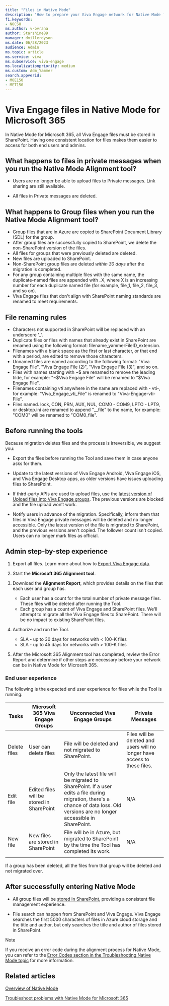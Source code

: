 ```yaml
---
title: "Files in Native Mode"
description: "How to prepare your Viva Engage network for Native Mode for Microsoft 365."
f1.keywords:
- NOCSH
ms.author: v-bvrana
author: Starshine89
manager: dmillerdyson
ms.date: 06/28/2023
audience: Admin
ms.topic: article
ms.service: viva
ms.subservice: viva-engage
ms.localizationpriority: medium
ms.custom: Adm_Yammer
search.appverid: 
- MOE150
- MET150
---
```


# Viva Engage files in Native Mode for Microsoft 365

In Native Mode for Microsoft 365, all Viva Engage files must be stored in SharePoint. Having one consistent location for files makes them easier to access for both end users and admins.

## What happens to files in private messages when you run the Native Mode Alignment tool?

- Users are no longer be able to upload files to Private messages. Link sharing are still available.

- All files in Private messages are deleted.

## What happens to Group files when you run the Native Mode Alignment tool?

- Group files that are in Azure are copied to SharePoint Document Library (SDL) for the group.
- After group files are successfully copied to SharePoint, we delete the non-SharePoint version of the files.
- All files for groups that were previously deleted are deleted.
- New files are uploaded to SharePoint.
- Non-SharePoint group files are deleted *within 30 days* after the migration is completed.
- For any group containing multiple files with the same name, the duplicate-named files are appended with _X, where X is an increasing number for each duplicate named file (for example, file_1, file_2, file_3, and so on).
- Viva Engage files that don't align with SharePoint naming standards are renamed to meet requirements.

## File renaming rules

- Characters not supported in SharePoint will be replaced with an underscore '_'.
- Duplicate files or files with names that already exist in SharePoint are renamed using the following format: filename_yammerFileID_extension.
- Filenames with a blank space as the first or last character, or that end with a period, are edited to remove those characters.
- Unnamed files are named according to the following format: "Viva Engage File", "Viva Engage File (2)", "Viva Engage File (3)", and so on.
- Files with names starting with \~$ are renamed to remove the leading tilde, for example: "~$Viva Engage File" will be renamed to "$Viva Engage File".
- Filenames containing _vti_ anywhere in the name are replaced with - vti-, for example: "Viva_Engage_vti_File" is renamed to "Viva-Engage-vti-File".
- Files named. lock, CON, PRN, AUX, NUL, COM0 - COM9, LPTO - LPT9, or desktop.ini are renamed to append "__file" to the name, for example: "COM0" will be renamed to "COM0_file". 

## Before running the tools

Because migration deletes files and the process is irreversible, we suggest you:

- Export the files before running the Tool and save them in case anyone asks for them.

- Update to the latest versions of Viva Engage Android, Viva Engage iOS, and Viva Engage Desktop apps, as older versions have issues uploading files to SharePoint.

- If third-party APIs are used to upload files, use the [latest version of Upload files into Viva Engage groups](https://developer.yammer.com/v1.0/docs/upload-files-into-yammer-groups). The previous versions are blocked and the file upload won’t work.

- Notify users in advance of the migration. Specifically, inform them that files in Viva Engage private messages will be deleted and no longer accessible. Only the latest version of the file is migrated to SharePoint, and the previous versions aren't copied. The follower count isn't copied. Users can no longer mark files as official.

## Admin step-by-step experience

1. Export all files. Learn more about how to [Export Viva Engage data](../manage-security-and-compliance/export-viva-engage-enterprise-data.md#find-and-delete-specific-messages-or-files).

2. Start the **Microsoft 365 Alignment tool**.

3. Download the **Alignment Report**, which provides details on the files that each user and group has.

   - Each user has a count for the total number of private message files. These files will be deleted after running the Tool.
   - Each group has a count of Viva Engage and SharePoint files. We'll attempt to migrate all the Viva Engage files to SharePoint. There will be no impact to existing SharePoint files.

4. Authorize and run the Tool.

   - SLA - up to 30 days for networks with < 100-K files
   - SLA - up to 45 days for networks with > 100-K files

5. After the Microsoft 365 Alignment tool has completed, review the Error Report and determine if other steps are necessary before your network can be in Native Mode for Microsoft 365.

### End user experience

The following is the expected end user experience for files while the Tool is running:

|Tasks|Microsoft 365 Viva Engage Groups|Unconnected Viva Engage Groups|Private Messages|
|-----|------------------------|-------------------------|----------------|
|Delete files|User can delete files|File will be deleted and not migrated to SharePoint.|Files will be deleted and users will no longer have access to these files.|
|Edit file|Edited files will be stored in SharePoint|Only the latest file will be migrated to SharePoint. If a user edits a file during migration, there's a chance of data loss. Old versions are no longer accessible in SharePoint.|N/A|
|New file|New files are stored in SharePoint|File will be in Azure, but migrated to SharePoint by the time the Tool has completed its work.|N/A|
||||

If a group has been deleted, all the files from that group will be deleted and not migrated over.

## After successfully entering Native Mode

- All group files will be [stored in SharePoint](https://go.microsoft.com/fwlink/?linkid=2111253), providing a consistent file management experience.

- File search can happen from SharePoint and Viva Engage. Viva Engage searches the first 5000 characters of files in Azure cloud storage and the title and author, but only searches the title and author of files stored in SharePoint.

> [!NOTE]
> If you receive an error code during the alignment process for Native Mode, you can refer to the [Error Codes section in the Troubleshooting Native Mode topic](../troubleshoot-problems/troubleshoot-native-mode.md#error-codes) for more information.

## Related articles

[Overview of Native Mode](../overview-native-mode.md)

[Troubleshoot problems with Native Mode for Microsoft 365](../troubleshoot-problems/troubleshoot-native-mode.md)
